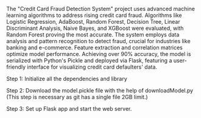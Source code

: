 The "Credit Card Fraud Detection System" project uses advanced machine learning algorithms to address rising credit card fraud. Algorithms like Logistic Regression, AdaBoost, Random Forest, Decision Tree, Linear Discriminant Analysis, Naive Bayes, and XGBoost were evaluated, with Random Forest proving the most accurate. The system employs data analysis and pattern recognition to detect fraud, crucial for industries like banking and e-commerce. Feature extraction and correlation matrices optimize model performance. Achieving over 90% accuracy, the model is serialized with Python's Pickle and deployed via Flask, featuring a user-friendly interface for visualizing credit card defaulters' data.

Step 1: Initialize all the dependencies and library

Step 2: Download the model.pickle file with the help of downloadModel.py (This step is necessary as git has a single file 2GB limit.)

Step 3: Set up Flask app and start the web server.
